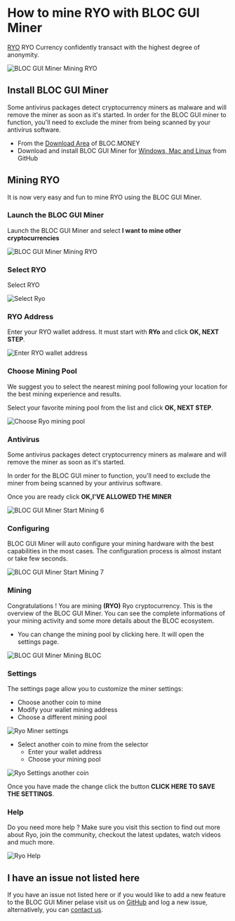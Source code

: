 # **How to mine RYO with BLOC GUI Miner**

[RYO](https://ryo-currency.com) RYO Currency confidently transact with the highest degree of anonymity.

![BLOC GUI Miner Mining RYO](images/BLOC-GUI-MINER/BLOC-GUI-Miner-v1.1.2-mining-RYO.jpg)

## **Install BLOC GUI Miner**

Some antivirus packages detect cryptocurrency miners as malware and will remove the miner as soon as it's started. In order for the BLOC GUI miner to function, you'll need to exclude the miner from being scanned by your antivirus software.

- From the [Download Area](https://bloc.money/download) of BLOC.MONEY
- Download and install BLOC GUI Miner for [Windows, Mac and Linux](https://github.com/furiousteam/GUI-miner/releases/latest) from GitHub


## **Mining RYO**

It is now very easy and fun to mine RYO using the BLOC GUI Miner.

### **Launch the BLOC GUI Miner**

Launch the BLOC GUI Miner and select **I want to mine other cryptocurrencies**

![BLOC GUI Miner Mining RYO](images/BLOC-GUI-MINER/BLOC-GUI-Miner-v0.0.3-miner-setup.png)

### **Select RYO**

Select RYO

![Select Ryo](images/BLOC-GUI-MINER/3-MINE-OTHER-CRYPTOCURRENCIES-BLOC-GUI-Miner-v1.1.2.png)

### **RYO Address**

Enter your RYO wallet address. It must start with **RYo** and click **OK, NEXT STEP**.

![Enter RYO wallet address](images/BLOC-GUI-MINER/RYO-address.png)

### **Choose Mining Pool**

We suggest you to select the nearest mining pool following your location for the best mining experience and results.

Select your favorite mining pool from the list and click **OK, NEXT STEP**.

![Choose Ryo mining pool](images/BLOC-GUI-MINER/RYO-pools.png)

### **Antivirus**

Some antivirus packages detect cryptocurrency miners as malware and will remove the miner as soon as it's started.

In order for the BLOC GUI miner to function, you'll need to exclude the miner from being scanned by your antivirus software.

Once you are ready click **OK,I'VE ALLOWED THE MINER**

![BLOC GUI Miner Start Mining 6](images/BLOC-GUI-MINER/BLOC-GUI-Miner-v0.0.3-antivirus.png)

### **Configuring**

BLOC GUI Miner will auto configure your mining hardware with the best capabilities in the most cases. The configuration process is almost instant or take few seconds.

![BLOC GUI Miner Start Mining 7](images/BLOC-GUI-MINER/BLOC-GUI-Miner-v0.0.3-ready.png)

### **Mining**

Congratulations ! You are mining **(RYO)** Ryo cryptocurrency. This is the overview of the BLOC GUI Miner. You can see the complete informations of your mining activity and some more details about the BLOC ecosystem.

- You can change the mining pool by clicking here. It will open the settings page.

![BLOC GUI Miner Mining BLOC](images/BLOC-GUI-MINER/7-MINING-RYO-BLOC-GUI-Miner-v1.1.2.png)

### **Settings** <a name="RYO-settings"></a>

The settings page allow you to customize the miner settings:

- Choose another coin to mine
- Modify your wallet mining address
- Choose a different mining pool

![Ryo Miner settings](images/BLOC-GUI-MINER/RYO-settings.png)

- Select another coin to mine from the selector
    * Enter your wallet address
    * Choose your mining pool

![Ryo Settings another coin](images/BLOC-GUI-MINER/RYO-settings2.png)

Once you have made the change click the button **CLICK HERE TO SAVE THE SETTINGS**.

### **Help**

Do you need more help ? Make sure you visit this section to find out more about Ryo, join the community, checkout the latest updates, watch videos and much more.

![Ryo Help](images/BLOC-GUI-MINER/RYO-help.png)

## **I have an issue not listed here**

If you have an issue not listed here or if you would like to add a new feature to the BLOC GUI Miner pelase visit us on [GitHub](https://github.com/furiousteam/GUI-miner) and log a new issue, alternatively, you can [contact us](../about/Community.md).
